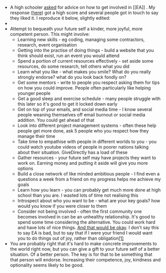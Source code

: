 - A high schooler [asked](https://forum.effectivealtruism.org/posts/iKWxsxYnrKadtz4xs/high-schooler-getting-involved-in-ea) for advice on how to get involved in [[EA]] . My response ([here](https://forum.effectivealtruism.org/posts/iKWxsxYnrKadtz4xs/high-schooler-getting-involved-in-ea?commentId=QrjfmCtbv32rjPKa6)) got a high score and several people got in touch to say they liked it. I reproduce it below, slightly edited:
-
- Attempt to bequeath your future self a kinder, more joyful, more competent person. This might involve:
	- Learning new skills - eg coding, managing some contractors, research, event organisation
	- Getting into the practise of doing things - build a website that you think should exist, run an event you would attend
	- Spend a portion of current resources effectively - set aside some resources, do some research, tell others what you did
	- Learn what you like - what makes you smile? What do you really strongly endorse? what do you look back fondly on?
	- Get some mentors - write to people you respect asking them for tips on how you could improve. People often particularly like helping younger people
	- Get a good sleep and exercise schedule - many people struggle with this later so it's good to get it locked down early
	- Get on top of your emails, and social media time - I know several people weaning themselves off email burnout or social media addition. You could get ahead of that
	- Look into different project management systems - often these help people get more done, ask 5 people who you respect how they manage their time
	- Take time to empathise with people in different worlds to you - you could watch youtube videos of people in poorer nations talking about their situation. GiveDirectly has a load of these
	- Gather resources - your future self may have projects they want to work on. Earning money and putting it aside will give you more options
	- Build a close network of like minded ambitious people - I find even a questions a week from a friend on my progress helps me achieve my goals
	- Learn how you learn - you can probably get much more done at high school than you are. I wasted lots of time not realising this
	- Introspect about who you want to be - what are your key goals? how would you know if you were closer to them
	- Consider not being involved - often the first community one becomes involved in can be an unhealthy relationship. It's good to spend some time considering the alternative. You could work hard and have lots of nice things. [And that would be okay](https://nathanpmyoung.substack.com/p/its-okay-to-leave?utm_source=publication-search). I don't say this to say EA is bad, but to say that if I were your friend I would want you to do things out of joy, rather than obligation[[1]](https://forum.effectivealtruism.org/posts/iKWxsxYnrKadtz4xs/high-schooler-getting-involved-in-ea#fnsw6bdwoo1v)
- You are probably right that it's hard to make concrete improvements to the world right now, but you can give a gift to your future self of a better situation. Of a better person. The key is for that to be something that that person will endorse. Increasing their competence, joy, kindness and optionality seems likely to be good.